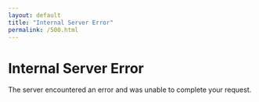 ```yaml
---
layout: default
title: "Internal Server Error"
permalink: /500.html
---
```


# Internal Server Error

The server encountered an error and was unable to complete your request.
